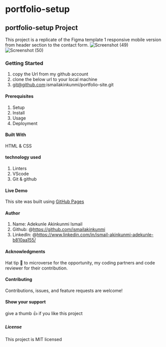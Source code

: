 # portfolio-setup

## portfolio-setup Project

This project is a replicate of the Figma template 1 responsive mobile version from header section to
the contact form.
![Screenshot (49)](https://user-images.githubusercontent.com/37457094/144081535-db565a33-0a84-404f-9124-379059974e40.png)
![Screenshot (50)](https://user-images.githubusercontent.com/37457094/144081556-fbe50390-ca8c-4e37-9f89-3a69a9ab1c3e.png)

### Getting Started

1. copy the Url from my github account
2. clone the below url to your local machine
3. git@github.com:ismailakinkunmi/portfolio-site.git

#### Prerequisites

1. Setup
2. Install
3. Usage
4. Deployment

#### Built With

HTML & CSS

#### technology used

1. Linters
2. VScode
3. Git & github

#### Live Demo

This site was built using [GitHub Pages](https://ismailakinkunmi.github.io/portfolio-site/)

#### Author

1. Name: Adekunle Akinkunmi Ismail
2. Github: @<https://github.com/ismailakinkunmi>
3. LinkedIn: @<https://www.linkedin.com/in/ismail-akinkunmi-adekunle-b810aa155/>

#### Acknowledgments

Hat tip 👒 to microverse for the opportunity, my coding partners and code reviewer for their contribution.

#### Contributing

Contributions, issues, and feature requests are welcome!

#### Show your support

give a thumb 👍 if you like this project

##### License

This project is MIT licensed
